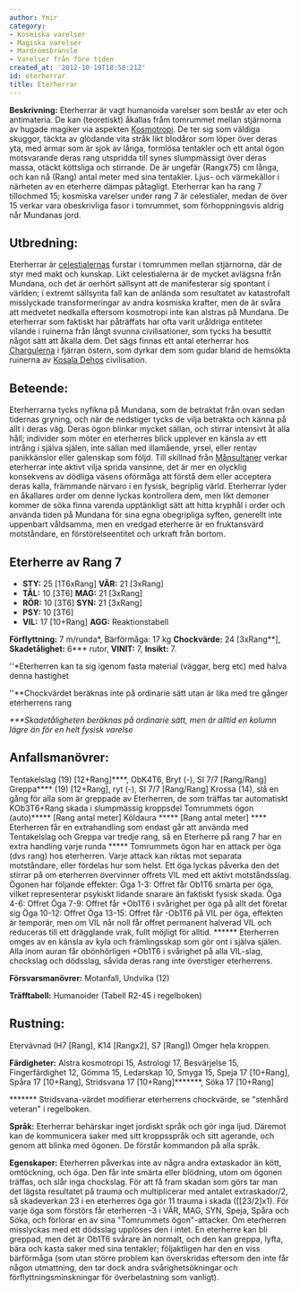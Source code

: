 ```yaml
---
author: Ymir
category:
- Kosmiska varelser
- Magiska varelser
- Mardrömsbränsle
- Varelser från före tiden
created_at: '2012-10-19T18:58:21Z'
id: eterherrar
title: Eterherrar
---
```

**Beskrivning:** Eterherrar är vagt humanoida varelser som består av eter och antimateria. De kan (teoretiskt) åkallas fråm tomrummet mellan stjärnorna av hugade magiker via aspekten [Kosmotropi]. De ter sig som väldiga skuggor, täckta av glödande vita stråk likt blodåror som löper över deras yta, med armar som är sjok av långa, formlösa tentakler och ett antal ögon motsvarande deras rang utspridda till synes slumpmässigt över deras massa, otäckt köttsliga och stirrande. De är ungefär (Rangx75) cm långa, och kan nå (Rang) antal meter med sina tentakler. Ljus- och värmekällor i närheten av en eterherre dämpas påtagligt. Eterherrar kan ha rang 7 tillochmed 15; kosmiska varelser under rang 7 är celestialer, medan de över 15 verkar vara obeskrivliga fasor i tomrummet, som förhoppningsvis aldrig når Mundanas jord.

## Utbredning:

Eterherrar är [celestialernas] furstar i tomrummen mellan stjärnorna, där de styr med makt och kunskap. Likt celestialerna är de mycket avlägsna från Mundana, och det är oerhört sällsynt att de manifesterar sig spontant i världen; i extremt sällsynta fall kan de anlända som resultatet av katastrofalt misslyckade transformeringar av andra kosmiska krafter, men de är svåra att medvetet nedkalla eftersom kosmotropi inte kan alstras på Mundana. De eterherrar som faktiskt har påträffats har ofta varit uråldriga entiteter vilande i ruinerna från långt svunna civilisationer, som tycks ha besuttit något sätt att åkalla dem. Det sägs finnas ett antal eterherrar hos [Chargulerna] i fjärran östern, som dyrkar dem som gudar bland de hemsökta ruinerna av [Kosala Dehos] civilisation.

## Beteende:

Eterherrarna tycks nyfikna på Mundana, som de betraktat från ovan sedan tidernas gryning, och när de nedstiger tycks de vilja betrakta och känna på allt i deras väg. Deras ögon blinkar mycket sällan, och stirrar intensivt åt alla håll; individer som möter en eterherres blick upplever en känsla av ett intrång i själva själen, inte sällan med illamående, yrsel, eller rentav panikkänslor eller galenskap som följd. Till skillnad från [Månsultaner] verkar eterherrar inte aktivt vilja sprida vansinne, det är mer en olycklig konsekvens av dödliga väsens oförmåga att förstå dem eller acceptera deras kalla, främmande närvaro i en fysisk, begriplig värld. Eterherrar lyder en åkallares order om denne lyckas kontrollera dem, men likt demoner kommer de söka finna varenda upptänkligt sätt att hitta kryphål i order och använda tiden på Mundana för sina egna obegripliga syften, generellt inte uppenbart våldsamma, men en vredgad eterherre är en fruktansvärd motståndare, en förstörelseentitet och urkraft från bortom.

## Eterherre av Rang 7

-   **STY:** 25 \[1T6xRang\] **VÄR:** 21 \[3xRang\]
-   **TÅL:** 10 \[3T6\] **MAG:** 21 \[3xRang\]
-   **RÖR:** 10 \[3T6\] **SYN:** 21 \[3xRang\]
-   **PSY:** 10 \[3T6\]
-   **VIL:** 17 \[10+Rang\] **AGG:** Reaktionstabell

**Förflyttning:** 7 m/runda\*, Bärförmåga: 17 kg **Chockvärde:** 24 \[3xRang\*\*\], **Skadetålighet:** 6\*\*\* rutor, **VINIT:** 7, **Insikt:** 7.

''\*Eterherren kan ta sig igenom fasta material (väggar, berg etc) med halva denna hastighet

''\*\*Chockvärdet beräknas inte på ordinarie sätt utan är lika med tre gånger eterherrens rang

*\*\*\*Skadetåligheten beräknas på ordinarie sätt, men är alltid en kolumn lägre än för en helt fysisk varelse*

## Anfallsmanövrer:

Tentakelslag (19) \[12+Rang\]\*\*\*\*, ObK4T6, Bryt (-), SI 7/7 \[Rang/Rang\]
Greppa\*\*\*\* (19) \[12+Rang\], ryt (-), SI 7/7 \[Rang/Rang\]
Krossa (14), slå en gång för alla som är greppade av Eterherren, de som träffas tar automatiskt KOb3T6+Rang skada i slumpmässig kroppsdel
Tomrummets ögon (auto)\*\*\*\*\* \[Rang antal meter\]
Köldaura \*\*\*\*\* \[Rang antal meter\]
\*\*\*\* Eterherren får en extrahandling som endast går att använda med Tentakelslag och Greppa var tredje rang, så en Eterherre på rang 7 har en extra handling varje runda
\*\*\*\*\* Tomrummets ögon har en attack per öga (dvs rang) hos eterherren. Varje attack kan riktas mot separata motståndare, eller fördelas hur som helst. Ett öga lyckas påverka den det stirrar på om eterherren övervinner offrets VIL med ett aktivt motståndsslag. Ögonen har följande effekter:
Öga 1-3: Offret får Ob1T6 smärta per öga, vilket representerar psykiskt lidande snarare än faktiskt fysisk skada.
Öga 4-6: Offret
Öga 7-9: Offret får +Ob1T6 i svårighet per öga på allt det företar sig
Öga 10-12: Offret
Öga 13-15: Offret får -Ob1T6 på VIL per öga, effekten är temporär, men om VIL når noll får offret permanent halverad VIL och reduceras till ett drägglande vrak, fullt möjligt för alltid.
\*\*\*\*\*\* Eterherren omges av en känsla av kyla och främlingsskap som gör ont i själva själen. Alla inom auran får obönhörligen +Ob1T6 i svårighet på alla VIL-slag, chockslag och dödsslag, såvida deras rang inte överstiger eterherrens.

**Försvarsmanövrer:** Motanfall, Undvika (12)

**Träfftabell:** Humanoider (Tabell R2-45 i regelboken)

## Rustning:

Etervävnad (H7 \[Rang\], K14 \[Rangx2\], S7 \[Rang\]) Omger hela kroppen.

**Färdigheter:** Alstra kosmotropi 15, Astrologi 17, Besvärjelse 15, Fingerfärdighet 12, Gömma 15, Ledarskap 10, Smyga 15, Speja 17 \[10+Rang\], Spåra 17 \[10+Rang\], Stridsvana 17 \[10+Rang\]\*\*\*\*\*\*\*, Söka 17 \[10+Rang\]

\*\*\*\*\*\*\* Stridsvana-värdet modifierar eterherrens chockvärde, se "stenhård veteran" i regelboken.

**Språk:** Eterherrar behärskar inget jordiskt språk och gör inga ljud. Däremot kan de kommunicera saker med sitt kroppsspråk och sitt agerande, och genom att blinka med ögonen. De förstår kommandon på alla språk.

**Egenskaper:** Eterherren påverkas inte av några andra extaskador än kött, omtöckning, och öga. Den får inte smärta eller blödning, utom om ögonen träffas, och slår inga chockslag. För att få fram skadan som görs tar man det lägsta resultatet på trauma och multiplicerar med antalet extraskador/2, så skadeverkan 23 i en eterherres öga gör 11 trauma i skada (\[\[23/2\]x1). För varje öga som förstörs får eterherren -3 i VÄR, MAG, SYN, Speja, Spåra och Söka, och förlorar en av sina "Tomrummets ögon"-attacker. Om eterherren misslyckas med ett dödsslag upplöses den i intet. En eterherre kan bli greppad, men det är Ob1T6 svårare än normalt, och den kan greppa, lyfta, bära och kasta saker med sina tentakler; följaktligen har den en viss bärförmåga (som utan större problem kan överskridas eftersom den inte får någon utmattning, den tar dock andra svårighetsökningar och förflyttningsminskningar för överbelastning som vanligt).

  [Kosmotropi]: Kosmotropi
  [celestialernas]: Celestial
  [Chargulerna]: Chargulerna
  [Kosala Dehos]: Kosala_Deho
  [Månsultaner]: Månsultaner